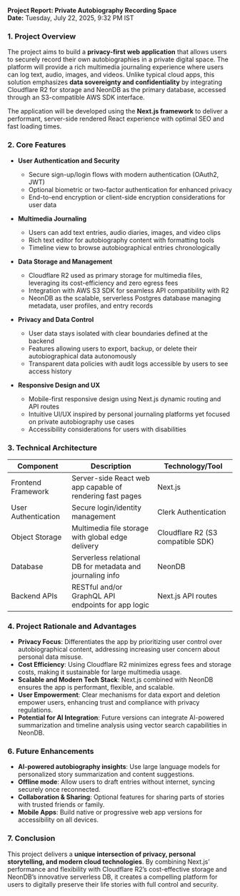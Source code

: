 **Project Report: Private Autobiography Recording Space**  
**Date:** Tuesday, July 22, 2025, 9:32 PM IST

### 1. Project Overview

The project aims to build a **privacy-first web application** that allows users to securely record their own autobiographies in a private digital space. The platform will provide a rich multimedia journaling experience where users can log text, audio, images, and videos. Unlike typical cloud apps, this solution emphasizes **data sovereignty and confidentiality** by integrating Cloudflare R2 for storage and NeonDB as the primary database, accessed through an S3-compatible AWS SDK interface.

The application will be developed using the **Next.js framework** to deliver a performant, server-side rendered React experience with optimal SEO and fast loading times.

### 2. Core Features

- **User Authentication and Security**  
  - Secure sign-up/login flows with modern authentication (OAuth2, JWT)  
  - Optional biometric or two-factor authentication for enhanced privacy  
  - End-to-end encryption or client-side encryption considerations for user data

- **Multimedia Journaling**  
  - Users can add text entries, audio diaries, images, and video clips  
  - Rich text editor for autobiography content with formatting tools  
  - Timeline view to browse autobiographical entries chronologically

- **Data Storage and Management**  
  - Cloudflare R2 used as primary storage for multimedia files, leveraging its cost-efficiency and zero egress fees  
  - Integration with AWS S3 SDK for seamless API compatibility with R2  
  - NeonDB as the scalable, serverless Postgres database managing metadata, user profiles, and entry records

- **Privacy and Data Control**  
  - User data stays isolated with clear boundaries defined at the backend  
  - Features allowing users to export, backup, or delete their autobiographical data autonomously  
  - Transparent data policies with audit logs accessible by users to see access history

- **Responsive Design and UX**  
  - Mobile-first responsive design using Next.js dynamic routing and API routes  
  - Intuitive UI/UX inspired by personal journaling platforms yet focused on private autobiography use cases  
  - Accessibility considerations for users with disabilities

### 3. Technical Architecture

| Component               | Description                                              | Technology/Tool                  |
|-------------------------|----------------------------------------------------------|--------------------------------|
| Frontend Framework      | Server-side React web app capable of rendering fast pages | Next.js                        |
| User Authentication    | Secure login/identity management                         | Clerk Authentication   |
| Object Storage         | Multimedia file storage with global edge delivery        | Cloudflare R2 (S3 compatible SDK) |
| Database               | Serverless relational DB for metadata and journaling info | NeonDB                        |
| Backend APIs           | RESTful and/or GraphQL API endpoints for app logic       | Next.js API routes             |

### 4. Project Rationale and Advantages

- **Privacy Focus**: Differentiates the app by prioritizing user control over autobiographical content, addressing increasing user concern about personal data misuse.
- **Cost Efficiency**: Using Cloudflare R2 minimizes egress fees and storage costs, making it sustainable for large multimedia usage.
- **Scalable and Modern Tech Stack**: Next.js combined with NeonDB ensures the app is performant, flexible, and scalable.
- **User Empowerment**: Clear mechanisms for data export and deletion empower users, enhancing trust and compliance with privacy regulations.
- **Potential for AI Integration**: Future versions can integrate AI-powered summarization and timeline analysis using vector search capabilities in NeonDB.

### 6. Future Enhancements

- **AI-powered autobiography insights**: Use large language models for personalized story summarization and content suggestions.
- **Offline mode**: Allow users to draft entries without internet, syncing securely once reconnected.
- **Collaboration & Sharing**: Optional features for sharing parts of stories with trusted friends or family.
- **Mobile Apps**: Build native or progressive web app versions for accessibility on all devices.

### 7. Conclusion

This project delivers a **unique intersection of privacy, personal storytelling, and modern cloud technologies**. By combining Next.js’ performance and flexibility with Cloudflare R2’s cost-effective storage and NeonDB’s innovative serverless DB, it creates a compelling platform for users to digitally preserve their life stories with full control and security.
